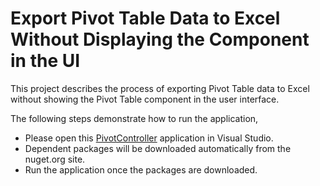 # Export Pivot Table Data to Excel Without Displaying the Component in the UI
This project describes the process of exporting Pivot Table data to Excel without showing the Pivot Table component in the user interface.

The following steps demonstrate how to run the application,

* Please open this [PivotController](../export-pivot-table-data-to-excel-without-displaying-the-pivot-table-component-in-the-UI/) application in Visual Studio.
* Dependent packages will be downloaded automatically from the nuget.org site.
* Run the application once the packages are downloaded.
